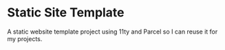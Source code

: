 # Static Site Template

A static website template project using 11ty and Parcel so I can reuse it for my projects.
